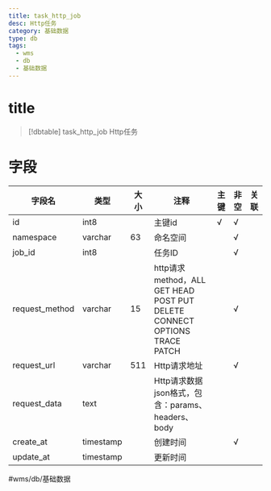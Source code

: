 ```yaml
---
title: task_http_job
desc: Http任务
category: 基础数据
type: db
tags:
  - wms
  - db
  - 基础数据
---
```


# title
>[!dbtable] task_http_job
> Http任务

# 字段
| 字段名 | 类型 | 大小 | 注释 | 主键 | 非空 | 关联 |
| --- | --- | --- | --- | --- | --- | --- |
| id | int8 |  | 主键id | √ | √ |  |
| namespace | varchar | 63 | 命名空间 |  | √ |  |
| job_id | int8 |  | 任务ID |  | √ |  |
| request_method | varchar | 15 | http请求method，ALL GET HEAD POST PUT DELETE CONNECT OPTIONS TRACE PATCH |  | √ |  |
| request_url | varchar | 511 | Http请求地址 |  | √ |  |
| request_data | text |  | Http请求数据json格式，包含：params、headers、body |  |  |  |
| create_at | timestamp |  | 创建时间 |  | √ |  |
| update_at | timestamp |  | 更新时间 |  |  |  |
#wms/db/基础数据
